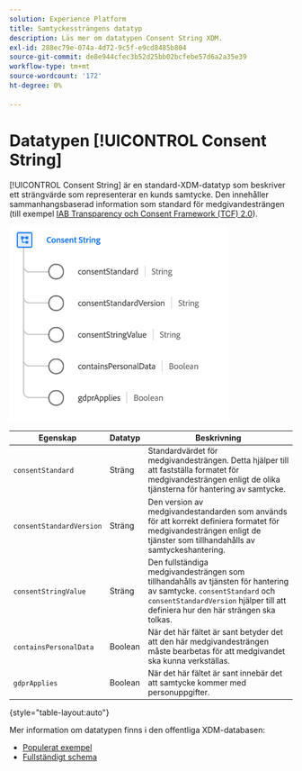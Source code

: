 ```yaml
---
solution: Experience Platform
title: Samtyckessträngens datatyp
description: Läs mer om datatypen Consent String XDM.
exl-id: 288ec79e-074a-4d72-9c5f-e9cd8485b804
source-git-commit: de8e944cfec3b52d25bb02bcfebe57d6a2a35e39
workflow-type: tm+mt
source-wordcount: '172'
ht-degree: 0%

---
```


# Datatypen [!UICONTROL Consent String]

[!UICONTROL Consent String] är en standard-XDM-datatyp som beskriver ett strängvärde som representerar en kunds samtycke. Den innehåller sammanhangsbaserad information som standard för medgivandesträngen (till exempel [IAB Transparency och Consent Framework (TCF) 2.0](../field-groups/profile/iab.md)).

![](../images/data-types/consent-string.png)

| Egenskap | Datatyp | Beskrivning |
| --- | --- | --- |
| `consentStandard` | Sträng | Standardvärdet för medgivandesträngen. Detta hjälper till att fastställa formatet för medgivandesträngen enligt de olika tjänsterna för hantering av samtycke. |
| `consentStandardVersion` | Sträng | Den version av medgivandestandarden som används för att korrekt definiera formatet för medgivandesträngen enligt de tjänster som tillhandahålls av samtyckeshantering. |
| `consentStringValue` | Sträng | Den fullständiga medgivandesträngen som tillhandahålls av tjänsten för hantering av samtycke. `consentStandard` och `consentStandardVersion` hjälper till att definiera hur den här strängen ska tolkas. |
| `containsPersonalData` | Boolean | När det här fältet är sant betyder det att den här medgivandesträngen måste bearbetas för att medgivandet ska kunna verkställas. |
| `gdprApplies` | Boolean | När det här fältet är sant innebär det att samtycke kommer med personuppgifter. |

{style="table-layout:auto"}

Mer information om datatypen finns i den offentliga XDM-databasen:

* [Populerat exempel](https://github.com/adobe/xdm/blob/master/components/datatypes/consent/consentstring.example.1.json)
* [Fullständigt schema](https://github.com/adobe/xdm/blob/master/components/datatypes/consent/consentstring.schema.json)
